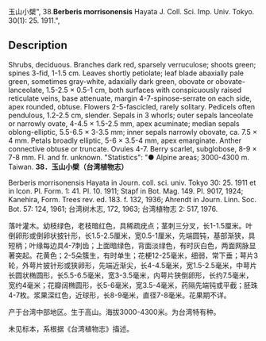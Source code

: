 玉山小檗",
38.**Berberis morrisonensis** Hayata J. Coll. Sci. Imp. Univ. Tokyo. 30(1): 25. 1911.",

## Description
Shrubs, deciduous. Branches dark red, sparsely verruculose; shoots green; spines 3-fid, 1-1.5 cm. Leaves shortly petiolate; leaf blade abaxially pale green, sometimes gray-white, adaxially dark green, obovate or obovate-lanceolate, 1.5-2.5 × 0.5-1 cm, both surfaces with conspicuously raised reticulate veins, base attenuate, margin 4-7-spinose-serrate on each side, apex rounded, obtuse. Flowers 2-5-fascicled, rarely solitary. Pedicels often pendulous, 1.2-2.5 cm, slender. Sepals in 3 whorls; outer sepals lanceolate or narrowly ovate, 4-4.5 × 1.5-2.5 mm, apex acuminate; median sepals oblong-elliptic, 5.5-6.5 × 3-3.5 mm; inner sepals narrowly obovate, ca. 7.5 × 4 mm. Petals broadly elliptic, 5-6 × 3.5-4 mm, apex emarginate. Anther connective obtuse or truncate. Ovules 4-7. Berry scarlet, subglobose, 8-9 × 7-8 mm. Fl. and fr. unknown.
  "Statistics": "● Alpine areas; 3000-4300 m. Taiwan.
**38．玉山小檗（台湾植物志）**

Berberis morrisonensis Hayata in Journ. coll. sci. univ. Tokyo 30: 25. 1911 et in Icon. Pl. Form. 1: 41. Pl. 10. 1911; Stapf in Bot. Mag. 149. Pl. 9017, 1924; Kanehira, Form. Trees rev. ed. 183. f. 132, 1936; Ahrendt in Journ. Linn. Soc. Bot. 57: 124, 1961; 台湾树木志, 172, 1963; 台湾植物志 2: 517, 1976.

落叶灌木。幼枝绿色，老枝暗红色，具稀疏疣点；茎刺三分叉，长1-1.5厘米。叶倒卵形或倒卵状披针形，长1.5-2.5厘米，宽0.5-1厘米，先端圆钝，基部渐狭，具短柄；叶缘每边具4-7刺齿；上面暗绿色，背面淡绿色，有时灰白色，两面网脉显著突起。花黄色；2-5朵簇生，有时单生；花梗12-25毫米，细弱，常下垂；萼片3轮，外萼片披针形或狭卵形，先端近渐尖，长4-4.5毫米，宽1.5-2.5毫米，中萼片长圆状椭圆形，长5.5-6.5毫米，宽3-3.5毫米，内萼片狭倒卵形，长约7.5毫米，宽约4毫米；花瓣阔椭圆形，长5-6毫米，宽3.5-4毫米，药隔先端钝或平截；胚珠4-7枚。浆果深红色，近球形，长8-9毫米，直径7-8毫米。花果期不详。

产于台湾中部地区。生于高山。海拔3000-4300米。为台湾特有种。

未见标本，系根据《台湾植物志》描述。
